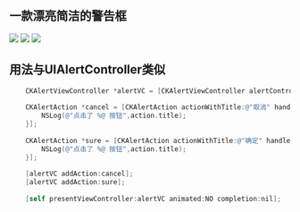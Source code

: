 ## 一款漂亮简洁的警告框
![](https://ww4.sinaimg.cn/large/006tNbRwly1fda10j9vhbg30850egwsj.gif)
![](https://ww1.sinaimg.cn/large/006tNbRwly1fda10qv95qg30850egqjl.gif)
![](https://ww4.sinaimg.cn/large/006tNbRwly1fda135viqlg30820ebwuq.gif)

## 用法与UIAlertController类似
```objective-c
    CKAlertViewController *alertVC = [CKAlertViewController alertControllerWithTitle:@"Access Microphone?" message:@"Are you       sure that you want to allow this app to access your microphone?" ];
    
    CKAlertAction *cancel = [CKAlertAction actionWithTitle:@"取消" handler:^(CKAlertAction *action) {
        NSLog(@"点击了 %@ 按钮",action.title);
    }];
    
    CKAlertAction *sure = [CKAlertAction actionWithTitle:@"确定" handler:^(CKAlertAction *action) {
        NSLog(@"点击了 %@ 按钮",action.title);
    }];
    
    [alertVC addAction:cancel];
    [alertVC addAction:sure];
    
    [self presentViewController:alertVC animated:NO completion:nil];
```
